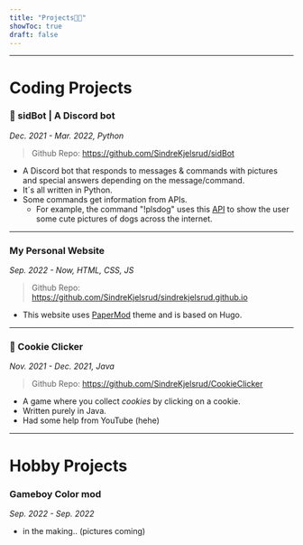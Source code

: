 ```yaml
---
title: "Projects👨‍💻"
showToc: true
draft: false
---
```

---
# Coding Projects
### 🤖 sidBot | A Discord bot
_Dec. 2021 - Mar. 2022, Python_
>Github Repo: <https://github.com/SindreKjelsrud/sidBot>
- A Discord bot that responds to messages & commands with pictures and special answers depending on the message/command.
- It´s all written in Python.
- Some commands get information from APIs.
    - For example, the command "!plsdog" uses this [API](https://dog.ceo/api) to show the user some cute pictures of dogs across the internet.
---
### My Personal Website
_Sep. 2022 - Now, HTML, CSS, JS_
>Github Repo: <https://github.com/SindreKjelsrud/sindrekjelsrud.github.io>
- This website uses [PaperMod](https://github.com/adityatelange/hugo-PaperMod) theme and is based on Hugo.
---
### 🍪 Cookie Clicker
_Nov. 2021 - Dec. 2021, Java_
>Github Repo: <https://github.com/SindreKjelsrud/CookieClicker>
- A game where you collect _cookies_ by clicking on a cookie.
- Written purely in Java.
- Had some help from YouTube (hehe)
---
# Hobby Projects
### Gameboy Color mod
_Sep. 2022 - Sep. 2022_
- in the making.. (pictures coming)